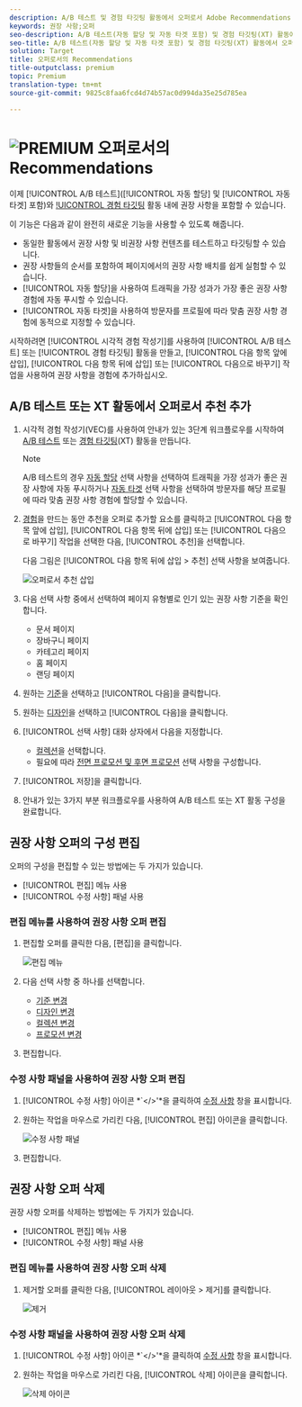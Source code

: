 ```yaml
---
description: A/B 테스트 및 경험 타깃팅 활동에서 오퍼로서 Adobe Recommendations
keywords: 권장 사항;오퍼
seo-description: A/B 테스트(자동 할당 및 자동 타겟 포함) 및 경험 타깃팅(XT) 활동에서 오퍼로서 Adobe Recommendations
seo-title: A/B 테스트(자동 할당 및 자동 타겟 포함) 및 경험 타깃팅(XT) 활동에서 오퍼로서 Adobe Recommendations
solution: Target
title: 오퍼로서의 Recommendations
title-outputclass: premium
topic: Premium
translation-type: tm+mt
source-git-commit: 9825c8faa6fcd4d74b57ac0d994da35e25d785ea

---
```



# ![PREMIUM](/help/assets/premium.png) 오퍼로서의 Recommendations

이제 [!UICONTROL A/B 테스트]([!UICONTROL 자동 할당] 및 [!UICONTROL 자동 타겟] 포함)와 [!UICONTROL 경험 타깃팅](XT) 활동 내에 권장 사항을 포함할 수 있습니다.

이 기능은 다음과 같이 완전히 새로운 기능을 사용할 수 있도록 해줍니다.

* 동일한 활동에서 권장 사항 및 비권장 사항 컨텐츠를 테스트하고 타깃팅할 수 있습니다.
* 권장 사항들의 순서를 포함하여 페이지에서의 권장 사항 배치를 쉽게 실험할 수 있습니다.
* [!UICONTROL 자동 할당]을 사용하여 트래픽을 가장 성과가 가장 좋은 권장 사항 경험에 자동 푸시할 수 있습니다.
* [!UICONTROL 자동 타겟]을 사용하여 방문자를 프로필에 따라 맞춤 권장 사항 경험에 동적으로 지정할 수 있습니다.

시작하려면 [!UICONTROL 시각적 경험 작성기]를 사용하여 [!UICONTROL A/B 테스트] 또는 [!UICONTROL 경험 타깃팅] 활동을 만들고, [!UICONTROL 다음 항목 앞에 삽입], [!UICONTROL 다음 항목 뒤에 삽입] 또는 [!UICONTROL 다음으로 바꾸기] 작업을 사용하여 권장 사항을 경험에 추가하십시오.

## A/B 테스트 또는 XT 활동에서 오퍼로서 추천 추가

1. 시각적 경험 작성기(VEC)를 사용하여 안내가 있는 3단계 워크플로우를 시작하여 [A/B 테스트](/help/c-activities/t-test-ab/t-test-create-ab/test-create-ab.md) 또는 [경험 타깃팅](/help/c-activities/t-experience-target/t-xt-create/xt-create.md)(XT) 활동을 만듭니다.

   >[!NOTE]
   >
   >A/B 테스트의 경우 [자동 할당](/help/c-activities/automated-traffic-allocation/automated-traffic-allocation.md) 선택 사항을 선택하여 트래픽을 가장 성과가 좋은 권장 사항에 자동 푸시하거나 [자동 타겟](/help/c-activities/auto-target-to-optimize.md) 선택 사항을 선택하여 방문자를 해당 프로필에 따라 맞춤 권장 사항 경험에 할당할 수 있습니다.

1. [경험](/help/c-experiences/c-visual-experience-composer/viztarget-options.md)을 만드는 동안 추천을 오퍼로 추가할 요소를 클릭하고 [!UICONTROL 다음 항목 앞에 삽입], [!UICONTROL 다음 항목 뒤에 삽입] 또는 [!UICONTROL 다음으로 바꾸기] 작업을 선택한 다음, [!UICONTROL 추천]을 선택합니다.

   다음 그림은 [!UICONTROL 다음 항목 뒤에 삽입 &gt; 추천] 선택 사항을 보여줍니다.

   ![오퍼로서 추천 삽입](/help/c-recommendations/assets/replace-after-recommendations.png)

1. 다음 선택 사항 중에서 선택하여 페이지 유형별로 인기 있는 권장 사항 기준을 확인합니다.

   * 문서 페이지
   * 장바구니 페이지
   * 카테고리 페이지
   * 홈 페이지
   * 랜딩 페이지

1. 원하는 [기준](/help/c-recommendations/c-algorithms/algorithms.md)을 선택하고 [!UICONTROL 다음]을 클릭합니다.
1. 원하는 [디자인](/help/c-recommendations/c-design-overview/design-overview.md)을 선택하고 [!UICONTROL 다음]을 클릭합니다.
1. [!UICONTROL 선택 사항] 대화 상자에서 다음을 지정합니다.

   * [컬렉션](/help/c-recommendations/c-products/collections.md)을 선택합니다.
   * 필요에 따라 [전면 프로모션 및 후면 프로모션](/help/c-recommendations/t-create-recs-activity/adding-promotions.md) 선택 사항을 구성합니다.

1. [!UICONTROL 저장]을 클릭합니다.
1. 안내가 있는 3가지 부분 워크플로우를 사용하여 A/B 테스트 또는 XT 활동 구성을 완료합니다.

## 권장 사항 오퍼의 구성 편집

오퍼의 구성을 편집할 수 있는 방법에는 두 가지가 있습니다.

* [!UICONTROL 편집] 메뉴 사용
* [!UICONTROL 수정 사항] 패널 사용

### 편집 메뉴를 사용하여 권장 사항 오퍼 편집

1. 편집할 오퍼를 클릭한 다음, [편집]을 클릭합니다.

   ![편집 메뉴](/help/c-recommendations/assets/recs-offer-edit.png)

1. 다음 선택 사항 중 하나를 선택합니다.

   * [기준 변경](/help/c-recommendations/c-algorithms/algorithms.md)
   * [디자인 변경](/help/c-recommendations/c-design-overview/design-overview.md)
   * [컬렉션 변경](/help/c-recommendations/c-products/collections.md)
   * [프로모션 변경](/help/c-recommendations/t-create-recs-activity/adding-promotions.md)

1. 편집합니다.

### 수정 사항 패널을 사용하여 권장 사항 오퍼 편집

1. [!UICONTROL 수정 사항] 아이콘 *`&lt;/&gt;&#39;*을 클릭하여 [수정 사항](/help/c-experiences/c-visual-experience-composer/c-vec-code-editor/vec-code-editor.md) 창을 표시합니다.
1. 원하는 작업을 마우스로 가리킨 다음, [!UICONTROL 편집] 아이콘을 클릭합니다.

   ![수정 사항 패널](/help/c-recommendations/assets/recs-offer-modifications.png)

1. 편집합니다.

## 권장 사항 오퍼 삭제

권장 사항 오퍼를 삭제하는 방법에는 두 가지가 있습니다.

* [!UICONTROL 편집] 메뉴 사용
* [!UICONTROL 수정 사항] 패널 사용

### 편집 메뉴를 사용하여 권장 사항 오퍼 삭제

1. 제거할 오퍼를 클릭한 다음, [!UICONTROL 레이아웃 &gt; 제거]를 클릭합니다.

   ![제거](/help/c-recommendations/assets/recs-offer-remove.png)

### 수정 사항 패널을 사용하여 권장 사항 오퍼 삭제

1. [!UICONTROL 수정 사항] 아이콘 *`&lt;/&gt;&#39;*을 클릭하여 [수정 사항](/help/c-experiences/c-visual-experience-composer/c-vec-code-editor/vec-code-editor.md) 창을 표시합니다.
1. 원하는 작업을 마우스로 가리킨 다음, [!UICONTROL 삭제] 아이콘을 클릭합니다.

   ![삭제 아이콘](/help/c-recommendations/assets/recs-offer-delete.png)